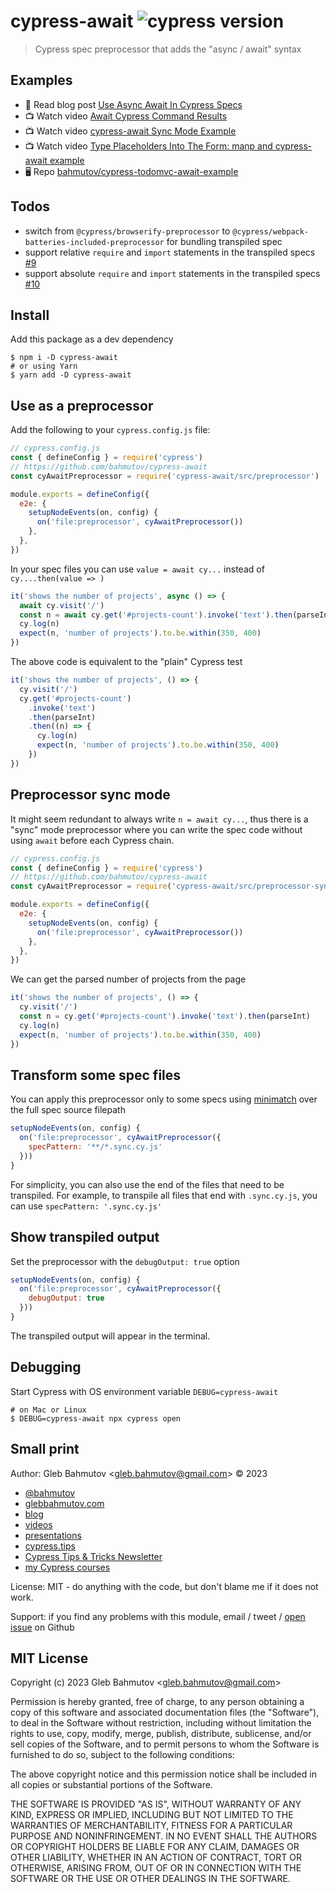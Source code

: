 # cypress-await ![cypress version](https://img.shields.io/badge/cypress-12.17.3-brightgreen)

> Cypress spec preprocessor that adds the "async / await" syntax

## Examples

- 📝 Read blog post [Use Async Await In Cypress Specs](https://glebbahmutov.com/blog/use-async-await-in-cypress-specs/)
- 📺 Watch video [Await Cypress Command Results](https://www.youtube.com/watch?v=5faeSbvCJQY)
- 📺 Watch video [cypress-await Sync Mode Example](https://youtu.be/opOopVq5AmA)
- 📺 Watch video [Type Placeholders Into The Form: manp and cypress-await example](https://youtu.be/Z4nDKbWMkJc)
- 🖥️ Repo [bahmutov/cypress-todomvc-await-example](https://github.com/bahmutov/cypress-todomvc-await-example)

## Todos

- switch from `@cypress/browserify-preprocessor` to `@cypress/webpack-batteries-included-preprocessor` for bundling transpiled spec
- support relative `require` and `import` statements in the transpiled specs [#9](https://github.com/bahmutov/cypress-await/issues/9)
- support absolute `require` and `import` statements in the transpiled specs [#10](https://github.com/bahmutov/cypress-await/issues/10)

## Install

Add this package as a dev dependency

```
$ npm i -D cypress-await
# or using Yarn
$ yarn add -D cypress-await
```

## Use as a preprocessor

Add the following to your `cypress.config.js` file:

```js
// cypress.config.js
const { defineConfig } = require('cypress')
// https://github.com/bahmutov/cypress-await
const cyAwaitPreprocessor = require('cypress-await/src/preprocessor')

module.exports = defineConfig({
  e2e: {
    setupNodeEvents(on, config) {
      on('file:preprocessor', cyAwaitPreprocessor())
    },
  },
})
```

In your spec files you can use `value = await cy...` instead of `cy....then(value => )`

```js
it('shows the number of projects', async () => {
  await cy.visit('/')
  const n = await cy.get('#projects-count').invoke('text').then(parseInt)
  cy.log(n)
  expect(n, 'number of projects').to.be.within(350, 400)
})
```

The above code is equivalent to the "plain" Cypress test

```js
it('shows the number of projects', () => {
  cy.visit('/')
  cy.get('#projects-count')
    .invoke('text')
    .then(parseInt)
    .then((n) => {
      cy.log(n)
      expect(n, 'number of projects').to.be.within(350, 400)
    })
})
```

## Preprocessor sync mode

It might seem redundant to always write `n = await cy...`, thus there is a "sync" mode preprocessor where you can write the spec code without using `await` before each Cypress chain.

```js
// cypress.config.js
const { defineConfig } = require('cypress')
// https://github.com/bahmutov/cypress-await
const cyAwaitPreprocessor = require('cypress-await/src/preprocessor-sync-mode')

module.exports = defineConfig({
  e2e: {
    setupNodeEvents(on, config) {
      on('file:preprocessor', cyAwaitPreprocessor())
    },
  },
})
```

We can get the parsed number of projects from the page

```js
it('shows the number of projects', () => {
  cy.visit('/')
  const n = cy.get('#projects-count').invoke('text').then(parseInt)
  cy.log(n)
  expect(n, 'number of projects').to.be.within(350, 400)
})
```

## Transform some spec files

You can apply this preprocessor only to some specs using [minimatch](https://github.com/isaacs/minimatch) over the full spec source filepath

```js
setupNodeEvents(on, config) {
  on('file:preprocessor', cyAwaitPreprocessor({
    specPattern: '**/*.sync.cy.js'
  }))
}
```

For simplicity, you can also use the end of the files that need to be transpiled. For example, to transpile all files that end with `.sync.cy.js`, you can use `specPattern: '.sync.cy.js'`

## Show transpiled output

Set the preprocessor with the `debugOutput: true` option

```js
setupNodeEvents(on, config) {
  on('file:preprocessor', cyAwaitPreprocessor({
    debugOutput: true
  }))
}
```

The transpiled output will appear in the terminal.

## Debugging

Start Cypress with OS environment variable `DEBUG=cypress-await`

```
# on Mac or Linux
$ DEBUG=cypress-await npx cypress open
```

## Small print

Author: Gleb Bahmutov &lt;gleb.bahmutov@gmail.com&gt; &copy; 2023

- [@bahmutov](https://twitter.com/bahmutov)
- [glebbahmutov.com](https://glebbahmutov.com)
- [blog](https://glebbahmutov.com/blog)
- [videos](https://www.youtube.com/glebbahmutov)
- [presentations](https://slides.com/bahmutov)
- [cypress.tips](https://cypress.tips)
- [Cypress Tips & Tricks Newsletter](https://cypresstips.substack.com/)
- [my Cypress courses](https://cypress.tips/courses)

License: MIT - do anything with the code, but don't blame me if it does not work.

Support: if you find any problems with this module, email / tweet /
[open issue](https://github.com/bahmutov/cy-await/issues) on Github

## MIT License

Copyright (c) 2023 Gleb Bahmutov &lt;gleb.bahmutov@gmail.com&gt;

Permission is hereby granted, free of charge, to any person
obtaining a copy of this software and associated documentation
files (the "Software"), to deal in the Software without
restriction, including without limitation the rights to use,
copy, modify, merge, publish, distribute, sublicense, and/or sell
copies of the Software, and to permit persons to whom the
Software is furnished to do so, subject to the following
conditions:

The above copyright notice and this permission notice shall be
included in all copies or substantial portions of the Software.

THE SOFTWARE IS PROVIDED "AS IS", WITHOUT WARRANTY OF ANY KIND,
EXPRESS OR IMPLIED, INCLUDING BUT NOT LIMITED TO THE WARRANTIES
OF MERCHANTABILITY, FITNESS FOR A PARTICULAR PURPOSE AND
NONINFRINGEMENT. IN NO EVENT SHALL THE AUTHORS OR COPYRIGHT
HOLDERS BE LIABLE FOR ANY CLAIM, DAMAGES OR OTHER LIABILITY,
WHETHER IN AN ACTION OF CONTRACT, TORT OR OTHERWISE, ARISING
FROM, OUT OF OR IN CONNECTION WITH THE SOFTWARE OR THE USE OR
OTHER DEALINGS IN THE SOFTWARE.
